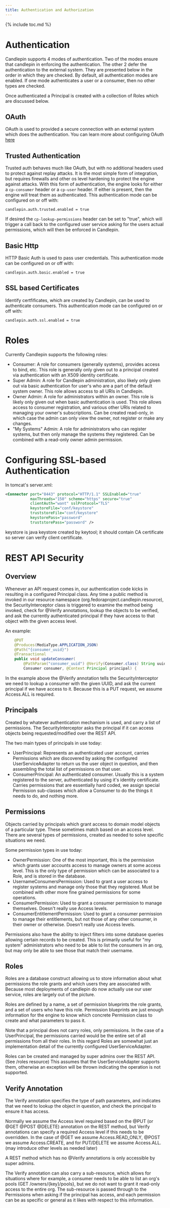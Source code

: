 ```yaml
---
title: Authentication and Authorization
---
```

{% include toc.md %}

# Authentication
Candlepin supports 4 modes of authentication. Two of the modes ensure that
candlepin in enforcing the authentication. The other 2 defer the authentication
to the external system. They are presented below in the order in which they are
checked. By default, all authentication modes are enabled. If one mode
authenticates a user or a consumer, then no other types are checked.

Once authenticated a Principal is created with a collection of Roles which are discussed below.

## OAuth
OAuth is used to provided a secure connection with an external system which
does the authentication. You can learn more about configuring OAuth
[here](oauth.html)

## Trusted Authentication
Trusted auth behaves much like OAuth, but with no additional headers used to
protect against replay attacks. It is the most simple form of integration, but
requires firewalls and other os level hardening to protect the engine against
attacks. With this form of authentication, the engine looks for either a
`cp-consumer` header or a `cp-user` header. If either is present, then the
engine will treat them as authenticated.  This authentication mode can be
configured on or off with:

```properties
candlepin.auth.trusted.enabled = true
```

If desired the `cp-lookup-permissions` header can be set to "true", which will
trigger a call back to the configured user service asking for the users actual
permissions, which will then be enforced in Candlepin.


## Basic Http
HTTP Basic Auth is used to pass user credentials. This authentication mode can be configured on or off with:

```properties
candlepin.auth.basic.enabled = true
```

## SSL based Certificates
Identify certfificates, which are created by Candlepin, can be used to
authenticate consumers.  This authentication mode can be configured on or off
with:

```properties
candlepin.auth.ssl.enabled = true
```

# Roles
Currently Candlepin supports the following roles:

 * Consumer: A role for consumers (generally systems), provides access to bind,
   etc. This role is generally only given out to a principal created via
   authentication with an X509 identity certificate.
 * Super Admin: A role for Candlepin administration, also likely only given out
   via basic authentication for user's who are a part of the default system
   owner. This role allows access to all URIs in Candlepin.
 * Owner Admin: A role for administrators within an owner. This role is likely
   only given out when basic authentication is used. This role allows access to
   consumer registration, and various other URIs related to managing your
   owner's subscriptions. Can be created read-only, in which case the admin can
   only view the owner, not register or make any changes.
 * "My Systems" Admin: A role for administrators who can register systems, but
   then only manage the systems they registered. Can be combined with a
   read-only owner admin permission.

# Configuring SSL-based Authentication
In tomcat's server.xml: 

```xml
<Connector port="8443" protocol="HTTP/1.1" SSLEnabled="true"
           maxThreads="150" scheme="https" secure="true"
           clientAuth="want" sslProtocol="TLS" 
           keystoreFile="conf/keystore"
           truststoreFile="conf/keystore" 
           keystorePass="password"
           truststorePass="password" />
```

keystore is java keystore created by keytool; it should contain CA certificate
so server can verify client certificate.

# REST API Security

## Overview
Whenever an API request comes in, our authentication code kicks in resulting in
a configured Principal class. Any time a public method is invoked in our
resource namespace (org.fedoraproject.candlepin.resource), the
SecurityInterceptor class is triggered to examine the method being invoked,
check for @Verify annotations, lookup the objects to be verified, and ask the
currently authenticated principal if they have access to that object with the
given access level.

An example:

```java
    @PUT
    @Produces(MediaType.APPLICATION_JSON)
    @Path("{consumer_uuid}")
    @Transactional
    public void updateConsumer(
        @PathParam("consumer_uuid") @Verify(Consumer.class) String uuid,
        Consumer consumer, @Context Principal principal) {
```

In the example above the @Verify annotation tells the SecurityInterceptor we
need to lookup a consumer with the given UUID, and ask the current principal if
we have access to it. Because this is a PUT request, we assume Access.ALL is
required.

## Principals
Created by whatever authentication mechanism is used, and carry a list of
permissions. The SecurityInterceptor asks the principal if it can access
objects being requested/modified over the REST API.

The two main types of principals in use today:

 * UserPrincipal: Represents an authenticated user account, carries Permissions
   which are discovered by asking the configured UserServiceAdapter to return
   us the user object in question, and then assembling the total list of
   permissions on that user. 
 * ConsumerPrincipal: An authenticated consumer. Usually this is a system
   registered to the server, authenticated by using it's identity certificate.
   Carries permissions that are essentially hard coded, we assign special
   Permission sub-classes which allow a Consumer to do the things it needs to
   do, and nothing more.

## Permissions
Objects carried by principals which grant access to domain model objects of a particular type. These sometimes match based on an access level. There are several types of permissions, created as needed to solve specific situations we need.

Some permission types in use today:

 * OwnerPermission: One of the most important, this is the permission which
   grants user accounts access to manage owners at some access level. This is
   the only type of permission which can be associated to a Role, and is stored
   in the database.
 * UsernameConsumersPermission: Used to grant a user access to register systems and manage only those that they registered. Must be combined with other more fine grained permissions for some operations.
 * ConsumerPermission: Used to grant a consumer permission to manage themselves. Doesn't really use Access levels.
 * ConsumerEntitlementPermission: Used to grant a consumer permission to manage their entitlements, but not those of any other consumer, in their owner or otherwise. Doesn't really use Access levels.

Permissions also have the ability to inject filters into some database queries
allowing certain records to be created. This is primarily useful for "my
system" administrators who need to be able to list the consumers in an org, but
may only be able to see those that match their username.

## Roles
Roles are a database construct allowing us to store information about what
permissions the role grants and which users they are associated with. Because
most deployments of candlepin do now actually use our user service, roles are
largely out of the picture.

Roles are defined by a name, a set of permission blueprints the role grants,
and a set of users who have this role. Permission blueprints are just enough
information for the engine to know which concrete Permission class to create
and what parameters to pass it.

Note that a principal does not carry roles, only permissions. In the case of a
UserPrincipal, the permissions carried would be the entire set of all
permissions from all their roles. In this regard Roles are somewhat just an
implementation detail of the currently configured UserServiceAdapter.

Roles can be created and managed by super admins over the REST API. (See /roles
resource) This assumes that the UserServiceAdapter supports them, otherwise an
exception will be thrown indicating the operation is not supported.

## Verify Annotation
The Verify annotation specifies the type of path parameters, and indicates that
we need to lookup the object in question, and check the principal to ensure it
has access.

Normally we assume the Access level required based on the @PUT (or @GET @POST
@DELETE) annotation on the REST method, but Verify annotations can specify a
required Access level if this needs to be overridden. In the case of @GET we
assume Access.READ_ONLY, @POST we assume Access.CREATE, and for PUT/DELETE we
assume Access.ALL. (may introduce other levels as needed later)

A REST method which has no @Verify annotations is only accessible by super admins.

The Verify annotation can also carry a sub-resource, which allows for
situations where for example, a consumer needs to be able to list an org's
pools (GET /owners/{key}/pools}, but we do not want to grant it read-only
access to the entire org. The sub-resource is passed through to the Permissions
when asking if the principal has access, and each permission can be as specific
or general as it likes with respect to this information.
